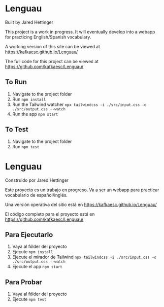 # Lenguau

Built by Jared Hettinger

This project is a work in progress. It will eventually develop into a webapp for practicing English/Spanish vocabulary.

A working version of this site can be viewed at https://kafkaesc.github.io/Lenguau/

The full code for this project can be viewed at https://github.com/kafkaesc/Lenguau/

## To Run

1. Navigate to the project folder
1. Run `npm install`
1. Run the Tailwind watcher `npx tailwindcss -i ./src/input.css -o ./src/output.css --watch`
1. Run the app `npm start`

## To Test

1. Navigate to the project folder
1. Run `npm test`

# Lenguau

Construido por Jared Hettinger

Este proyecto es un trabajo en progreso. Va a ser un webapp para practicar vocabulario de español/inglés.

Una versión operativa del sitio está en https://kafkaesc.github.io/Lenguau/

El código completo para el proyecto está en https://github.com/kafkaesc/Lenguau/

## Para Ejecutarlo

1. Vaya al fólder del proyecto
1. Ejecute `npm install`
1. Ejecute el mirador de Tailwind `npx tailwindcss -i ./src/input.css -o ./src/output.css --watch`
1. Ejecute el app `npm start`

## Para Probar

1. Vaya al fólder del proyecto
1. Ejecute `npm test`
